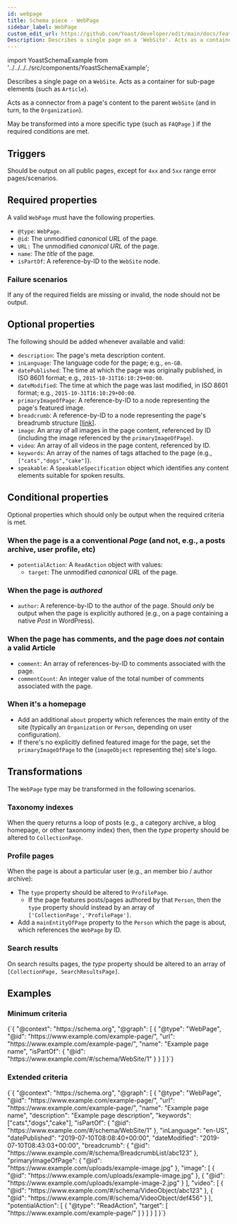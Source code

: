 ```yaml
---
id: webpage
title: Schema piece - WebPage
sidebar_label: WebPage
custom_edit_url: https://github.com/Yoast/developer/edit/main/docs/features/schema/pieces/webpage.md
Description: Describes a single page on a 'WebSite'. Acts as a container for sub-page elements (such as 'Article').
---
```

import YoastSchemaExample from '../../../../src/components/YoastSchemaExample';

Describes a single page on a `WebSite`. Acts as a container for sub-page elements (such as `Article`).

Acts as a connector from a page's content to the parent `WebSite` (and in turn, to the `Organization`).

May be transformed into a more specific type (such as `FAQPage` ) if the required conditions are met.

## Triggers
Should be output on all public pages, except for `4xx` and `5xx` range error pages/scenarios.

## Required properties
A valid `WebPage` must have the following properties.

* `@type`: `WebPage`.
* `@id`: The unmodified *canonical URL* of the page.
* `URL:` The unmodified *canonical URL* of the page.
* `name`: The *title* of the page.
* `isPartOf`: A reference-by-ID to the `WebSite` node.

### Failure scenarios
If any of the required fields are missing or invalid, the node should not be output.

## Optional properties
The following should be added whenever available and valid:

* `description`: The page's meta description content.
* `inLanguage`: The language code for the page; e.g., `en-GB`.
* `datePublished`: The time at which the page was originally published, in ISO 8601 format; e.g., `2015-10-31T16:10:29+00:00`.
* `dateModified`: The time at which the page was last modified, in ISO 8601 format; e.g., `2015-10-31T16:10:29+00:00`.
* `primaryImageOfPage`: A reference-by-ID to a node representing the page's featured image.
* `breadcrumb`: A reference-by-ID to a node representing the page's breadrumb structure [[link](https://developer.yoast.com/features/schema/pieces/breadcrumb/)].
* `image`: An array of all images in the page content, referenced by ID (including the image referenced by the `primaryImageOfPage`).
* `video`: An array of all videos in the page content, referenced by ID.
* `keywords`: An array of the names of tags attached to the page (e.g., `["cats","dogs","cake"]`).
* `speakable`: A `SpeakableSpecification` object which identifies any content elements suitable for spoken results.

## Conditional properties
Optional properties which should only be output when the required criteria is met.

### When the page is a a conventional *Page* (and not, e.g., a posts archive, user profile, etc)
* `potentialAction`: A `ReadAction` object with values:
  * `target`: The unmodified *canonical URL* of the page.

### When the page is *authored*
* `author`: A reference-by-ID to the author of the page. Should *only* be output when the page is explicitly authored (e.g., on a page containing a native *Post* in WordPress).

### When the page has comments, and the page does *not* contain a valid Article
* `comment`: An array of references-by-ID to comments associated with the page.
* `commentCount`: An integer value of the total number of comments associated with the page.

### When it's a homepage
* Add an additional `about` property which references the main entity of the site (typically an `Organization` or `Person`, depending on user configuration).
* If there's no explicitly defined featured image for the page, set the `primaryImageOfPage` to the (`imageObject` representing the) site's logo.

## Transformations
The `WebPage` type may be transformed in the following scenarios.

### Taxonomy indexes
When the query returns a loop of posts (e.g., a category archive, a blog homepage, or other taxonomy index) then, then the *type* property should be altered to `CollectionPage`.

### Profile pages
When the page is about a particular user (e.g., an member bio / author archive):

* The `type` property should be altered to `ProfilePage`.
  * If the page features posts/pages authored by that `Person`, then the `type` property should instead by an array of `['CollectionPage','ProfilePage']`.
* Add a `mainEntityOfPage` property to the `Person` which the page is about, which references the `WebPage` by ID.

### Search results
On search results pages, the *type* property should be altered to an array of `[CollectionPage, SearchResultsPage]`.

## Examples

### Minimum criteria

<YoastSchemaExample>
{`{
      "@context": "https://schema.org",
      "@graph": [
          {
              "@type": "WebPage",
              "@id": "https://www.example.com/example-page/",
              "url": "https://www.example.com/example-page/",
              "name": "Example page name",
              "isPartOf": {
                  "@id": "https://www.example.com/#/schema/WebSite/1"
              }
          }
      ]
  }`}
</YoastSchemaExample>

### Extended criteria

<YoastSchemaExample>
{`{
      "@context": "https://schema.org",
      "@graph": [
          {
              "@type": "WebPage",
              "@id": "https://www.example.com/example-page/",
              "url": "https://www.example.com/example-page/",
              "name": "Example page name",
              "description": "Example page description",
              "keywords": ["cats","dogs","cake"],
              "isPartOf": {
                  "@id": "https://www.example.com/#/schema/WebSite/1"
              },
              "inLanguage": "en-US",
              "datePublished": "2019-07-10T08:08:40+00:00",
              "dateModified": "2019-07-10T08:43:03+00:00",
              "breadcrumb": {
                  "@id": "https://www.example.com/#/schema/BreadcrumbList/abc123"
              },
              "primaryImageOfPage": {
                  "@id": "https://www.example.com/uploads/example-image.jpg"
              },
              "image": [
                  {
                      "@id": "https://www.example.com/uploads/example-image.jpg"
                  },
                  {
                      "@id": "https://www.example.com/uploads/example-image-2.jpg"
                  }
              ],
              "video": [
                  {
                      "@id": "https://www.example.com/#/schema/VideoObject/abc123"
                  },
                  {
                      "@id": "https://www.example.com/#/schema/VideoObject/def456"
                  }
              ],
              "potentialAction": [
                  {
                      "@type": "ReadAction",
                      "target": [ "https://www.example.com/example-page/" ]
                  }
              ]
          }
      ]
  }`}
</YoastSchemaExample>
